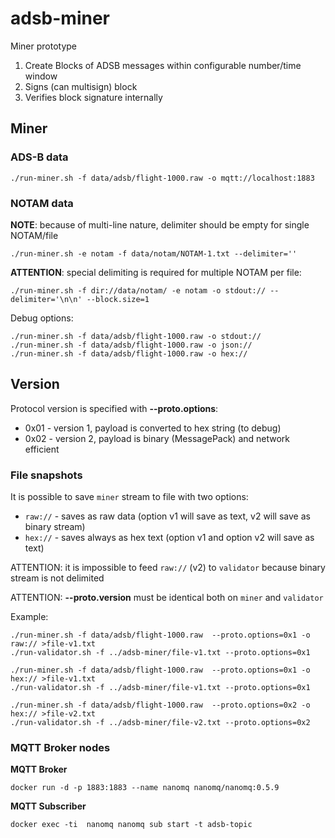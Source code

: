 # adsb-miner

Miner prototype

1. Create Blocks of ADSB messages within configurable number/time window
2. Signs (can multisign) block
3. Verifies block signature internally


## Miner

### ADS-B data

```
./run-miner.sh -f data/adsb/flight-1000.raw -o mqtt://localhost:1883
```

### NOTAM data

__NOTE__: because of multi-line nature, delimiter should be empty for single NOTAM/file

```
./run-miner.sh -e notam -f data/notam/NOTAM-1.txt --delimiter=''
```

__ATTENTION__: special delimiting is required for multiple NOTAM per file:

```
./run-miner.sh -f dir://data/notam/ -e notam -o stdout:// --delimiter='\n\n' --block.size=1
```

Debug options:

```
./run-miner.sh -f data/adsb/flight-1000.raw -o stdout://
./run-miner.sh -f data/adsb/flight-1000.raw -o json://
./run-miner.sh -f data/adsb/flight-1000.raw -o hex://

```

## Version

Protocol version is specified with __--proto.options__:

- 0x01 - version 1, payload is converted to hex string (to debug)
- 0x02 - version 2, payload is binary (MessagePack) and network efficient


### File snapshots

It is possible to save `miner` stream to file with two options:

- `raw://` - saves as raw data (option v1 will save as text, v2 will save as binary stream)
- `hex://` - saves always as hex text (option v1 and option v2 will save as text)

ATTENTION: it is impossible to feed `raw://` (v2) to `validator` because binary stream is not delimited

ATTENTION: __--proto.version__ must be identical both on `miner` and `validator`

Example:

```
./run-miner.sh -f data/adsb/flight-1000.raw  --proto.options=0x1 -o raw:// >file-v1.txt
./run-validator.sh -f ../adsb-miner/file-v1.txt --proto.options=0x1
```

```
./run-miner.sh -f data/adsb/flight-1000.raw  --proto.options=0x1 -o hex:// >file-v1.txt
./run-validator.sh -f ../adsb-miner/file-v1.txt --proto.options=0x1
```

```
./run-miner.sh -f data/adsb/flight-1000.raw  --proto.options=0x2 -o hex:// >file-v2.txt
./run-validator.sh -f ../adsb-miner/file-v2.txt --proto.options=0x2
```




### MQTT Broker nodes

__MQTT Broker__

```
docker run -d -p 1883:1883 --name nanomq nanomq/nanomq:0.5.9
```

__MQTT Subscriber__

```
docker exec -ti  nanomq nanomq sub start -t adsb-topic
```



